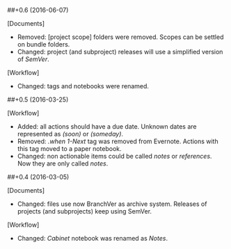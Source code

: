 ##+0.6 (2016-06-07)

[Documents]
- Removed: [project scope] folders were removed. Scopes can be settled on bundle folders.
- Changed: project (and subproject) releases will use a simplified version of *SemVer*.

[Workflow]
- Changed: tags and notebooks were renamed.

##+0.5 (2016-03-25)

[Workflow]
- Added: all actions should have a due date. Unknown dates are represented as *(soon)* or *(someday)*.
- Removed: *.when* *1-Next* tag was removed from Evernote. Actions with this tag moved to a paper notebook.
- Changed: non actionable items could be called *notes* or *references*. Now they are only called *notes*.

##+0.4 (2016-03-05)

[Documents]
- Changed: files use now BranchVer as archive system. Releases of projects (and subprojects) keep using SemVer.

[Workflow]
- Changed: *Cabinet* notebook was renamed as *Notes*.
